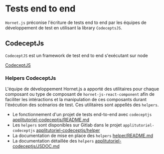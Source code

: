 # Tests end to end

`Hornet.js` préconise l'écriture de tests end to end par les équipes de développement de test en utilisant la library `CodeceptsJS`.

## CodeceptJs

`CodeceptJS` est un framework de test end to end s'exécutant sur node

[CodeceptJS](https://codecept.io/)

### Helpers CodeceptJs

L'équipe de développement Hornet.js a apporté des utilitaires pour chaque composant ou type de composant de `hornet-js-react-component` afin de faciliter les intéractions et la manipulation de ces composants durant l'éxécution des scénarios de test. Ces utilitaires sont appellés des `helpers`.

- Le fonctionnement d'un projet de tests end-to-end avec `codeceptjs` [applitutoriel-codeceptjs/README.md](https://forge.diplomatie.gouv.fr/gitlab/hornet.js/applitutoriel-codeceptjs/blob/develop/README.md)
- Les `helpers` sont disponibles sur Gitlab dans le projet `applitutoriel-codeceptjs` [applitutoriel-codeceptjs/helper](https://forge.diplomatie.gouv.fr/gitlab/hornet.js/applitutoriel-codeceptjs/tree/develop/helper)
- La documentation de mise en place des `helpers` [helper/README.md](https://forge.diplomatie.gouv.fr/gitlab/hornet.js/applitutoriel-codeceptjs/blob/develop/helper/README.md)
- La documentation détaillée des `helpers` [applitutoriel-codeceptjs/JSDOC.md](https://forge.diplomatie.gouv.fr/gitlab/hornet.js/applitutoriel-codeceptjs/blob/develop/HELPERS.md)